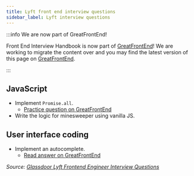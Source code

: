 ```yaml
---
title: Lyft front end interview questions
sidebar_label: Lyft interview questions
---
```


:::info We are now part of GreatFrontEnd!

Front End Interview Handbook is now part of [GreatFrontEnd](https://www.greatfrontend.com)! We are working to migrate the content over and you may find the latest version of this page on [GreatFrontEnd](https://www.greatfrontend.com/prepare).

:::

## JavaScript

- Implement `Promise.all`.
  - [Practice question on GreatFrontEnd](https://www.greatfrontend.com/questions/javascript/promise-all)
- Write the logic for minesweeper using vanilla JS.

## User interface coding

- Implement an autocomplete.
  - [Read answer on GreatFrontEnd](https://www.greatfrontend.com/questions/system-design/autocomplete)

_Source: [Glassdoor Lyft Frontend Engineer Interview Questions](https://www.glassdoor.sg/Interview/Lyft-Frontend-Engineer-Interview-Questions-EI_IE700614.0,4_KO5,22.htm)_
